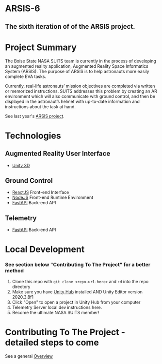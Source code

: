 # ARSIS-6
## The sixth iteration of of the ARSIS project.

# Project Summary

The Boise State NASA SUITS team is currently in the process of developing an augmented 
reality application, Augmented Reality Space Informatics System (ARSIS). The purpose of 
ARSIS is to help astronauts more easily complete EVA tasks.

Currently, real-life astronauts’ mission objectives are completed via written or 
memorized instructions. SUITS addresses this problem by creating an AR environment which 
will also communicate with ground control, and then be displayed in the astronaut’s helmet 
with up-to-date information and instructions about the task at hand. 

See last year's [ARSIS project](https://github.com/NASA-SUITS-Teams/ARSIS-6).

# Technologies

## Augmented Reality User Interface
- [Unity 3D](https://unity.com/)

## Ground Control
- [ReactJS](https://reactjs.org/) Front-end Interface
- [NodeJS](https://nodejs.org/en/) Front-end Runtime Environment
- [FastAPI](https://fastapi.tiangolo.com/) Back-end API

## Telemetry
- [FastAPI](https://fastapi.tiangolo.com/) Back-end API

# Local Development
### See section below "Contributing To The Project" for a better method
1. Clone this repo with `git clone <repo-url-here>` and `cd` into the repo directory
2. Make sure you have [Unity Hub](https://unity.com/unity-hub) installed AND Unity Editor version 2020.3.8f1
3. Click "Open" to open a project in Unity Hub from your computer
4. Telemetry Server local dev instructions here.
5. Become the ultimate NASA SUITS member!

# Contributing To The Project - detailed steps to come
See a general [Overview](https://www.tomasbeuzen.com/post/git-fork-branch-pull/)

